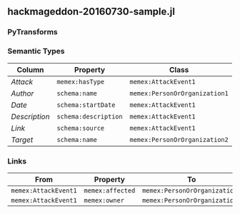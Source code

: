 ## hackmageddon-20160730-sample.jl

### PyTransforms

### Semantic Types
| Column | Property | Class |
|  ----- | -------- | ----- |
| _Attack_ | `memex:hasType` | `memex:AttackEvent1`|
| _Author_ | `schema:name` | `memex:PersonOrOrganization1`|
| _Date_ | `schema:startDate` | `memex:AttackEvent1`|
| _Description_ | `schema:description` | `memex:AttackEvent1`|
| _Link_ | `schema:source` | `memex:AttackEvent1`|
| _Target_ | `schema:name` | `memex:PersonOrOrganization2`|


### Links
| From | Property | To |
|  --- | -------- | ---|
| `memex:AttackEvent1` | `memex:affected` | `memex:PersonOrOrganization2`|
| `memex:AttackEvent1` | `memex:owner` | `memex:PersonOrOrganization1`|
